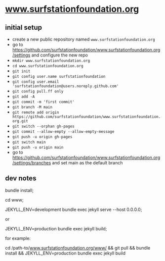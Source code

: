 # www.surfstationfoundation.org

## initial setup

- create a new public repository named `www.surfstationfoundation.org`
- go to https://github.com/surfstationfoundation/www.surfstationfoundation.org/settings and configure the new repo
- `mkdir www.surfstationfoundation.org`
- `cd www.surfstationfoundation.org`
- `git init`
- `git config user.name surfstationfoundation`
- `git config user.email 'surfstationfoundation@users.noreply.github.com'`
- `git config pull.ff only`
- `git add -A`
- `git commit -m 'first commit'`
- `git branch -M main`
- `git remote add origin https://github.com/surfstationfoundation/www.surfstationfoundation.org.git`
- `git switch --orphan gh-pages`
- `git commit --allow-empty --allow-empty-message`
- `git push -u origin gh-pages`
- `git switch main`
- `git push -u origin main`
- go to https://github.com/surfstationfoundation/www.surfstationfoundation.org/settings/branches and set main as the default branch

## dev notes

bundle install;

cd www;

JEKYLL_ENV=development bundle exec jekyll serve --host 0.0.0.0;

or

JEKYLL_ENV=production bundle exec jekyll build;

for example:

cd /path-to/www.surfstationfoundation.org/www/ && git pull && bundle install && JEKYLL_ENV=production bundle exec jekyll build
